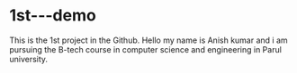 # 1st---demo
This is the 1st project in the Github.
Hello my name is Anish kumar and i am pursuing the B-tech course in computer science and engineering in Parul university.
